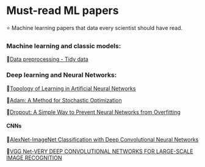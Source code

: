 # Must-read ML papers
:star: Machine learning papers that data every scientist should have read.

### Machine learning and classic models:
:page_facing_up:[Data preprocessing - Tidy data](https://vita.had.co.nz/papers/tidy-data.pdf)

### Deep learning and Neural Networks:
:page_facing_up:[Topology of Learning in Artificial Neural Networks](https://arxiv.org/abs/1902.08160v1)

:page_facing_up:[Adam: A Method for Stochastic Optimization](https://arxiv.org/pdf/1412.6980.pdf)

:page_facing_up:[Dropout: A Simple Way to Prevent Neural Networks from
Overfitting](https://www.cs.toronto.edu/~hinton/absps/JMLRdropout.pdf)



#### CNNs

:page_facing_up:[AlexNet-ImageNet Classification with Deep Convolutional
Neural Networks](https://papers.nips.cc/paper/4824-imagenet-classification-with-deep-convolutional-neural-networks.pdf)

:page_facing_up:[VGG Net-VERY DEEP CONVOLUTIONAL NETWORKS FOR LARGE-SCALE IMAGE RECOGNITION](https://arxiv.org/pdf/1409.1556v6.pdf)
